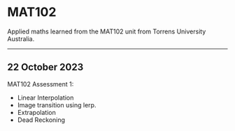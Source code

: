 # MAT102

Applied maths learned from the MAT102 unit from Torrens University Australia. 

***

## 22 October 2023
MAT102 Assessment 1:
* Linear Interpolation
* Image transition using lerp.
* Extrapolation
* Dead Reckoning
